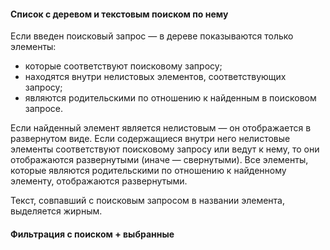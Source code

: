 #### Cписок с деревом и текстовым поиском по нему

Если введен поисковый запрос — в дереве показываются только элементы:
* которые соответствуют поисковому запросу;
* находятся внутри нелистовых элементов, соответствующих запросу;
* являются родительскими по отношению к найденным в поисковом запросе.

Если найденный элемент является нелистовым — он отображается в развернутом виде. Если содержащиеся внутри него нелистовые элементы соответствуют поисковому запросу или ведут к нему, то они отображаются развернутыми (иначе — свернутыми). Все элементы, которые являются родительскими по отношению к найденному элементу, отображаются развернутыми.

Текст, совпавший с поисковым запросом в названии элемента, выделяется жирным.

<!-- example(tree-custom-filtering) -->

#### Фильтрация с поиском + выбранные

<!-- example(tree-checked-filtering) -->
